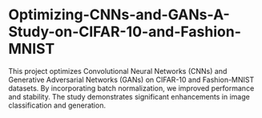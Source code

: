 # Optimizing-CNNs-and-GANs-A-Study-on-CIFAR-10-and-Fashion-MNIST
This project optimizes Convolutional Neural Networks (CNNs) and Generative Adversarial Networks (GANs) on CIFAR-10 and Fashion-MNIST datasets. By incorporating batch normalization, we improved performance and stability. The study demonstrates significant enhancements in image classification and generation.
